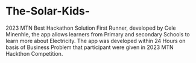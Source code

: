 # The-Solar-Kids-
2023 MTN Best Hackathon Solution First Runner, developed by Cele Minenhle, the app allows learners from Primary and secondary Schools to learn more about Electricity. The app was developed within 24 Hours on basis of Business Problem that participant were given in 2023 MTN Hackthon Competition.
